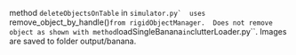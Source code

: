 method ``deleteObjectsOnTable`` in ``simulator.py`  uses ``remove_object_by_handle()`` from rigidObjectManager. 
Does not remove object as shown with method ``loadSingleBanana`` in ``clutterLoader.py``. 
Images are saved to folder output/banana.
